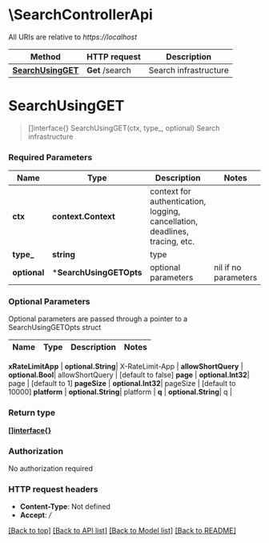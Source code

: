 # \SearchControllerApi

All URIs are relative to *https://localhost*

Method | HTTP request | Description
------------- | ------------- | -------------
[**SearchUsingGET**](SearchControllerApi.md#SearchUsingGET) | **Get** /search | Search infrastructure


# **SearchUsingGET**
> []interface{} SearchUsingGET(ctx, type_, optional)
Search infrastructure

### Required Parameters

Name | Type | Description  | Notes
------------- | ------------- | ------------- | -------------
 **ctx** | **context.Context** | context for authentication, logging, cancellation, deadlines, tracing, etc.
  **type_** | **string**| type | 
 **optional** | ***SearchUsingGETOpts** | optional parameters | nil if no parameters

### Optional Parameters
Optional parameters are passed through a pointer to a SearchUsingGETOpts struct

Name | Type | Description  | Notes
------------- | ------------- | ------------- | -------------

 **xRateLimitApp** | **optional.String**| X-RateLimit-App | 
 **allowShortQuery** | **optional.Bool**| allowShortQuery | [default to false]
 **page** | **optional.Int32**| page | [default to 1]
 **pageSize** | **optional.Int32**| pageSize | [default to 10000]
 **platform** | **optional.String**| platform | 
 **q** | **optional.String**| q | 

### Return type

[**[]interface{}**](interface{}.md)

### Authorization

No authorization required

### HTTP request headers

 - **Content-Type**: Not defined
 - **Accept**: */*

[[Back to top]](#) [[Back to API list]](../README.md#documentation-for-api-endpoints) [[Back to Model list]](../README.md#documentation-for-models) [[Back to README]](../README.md)

